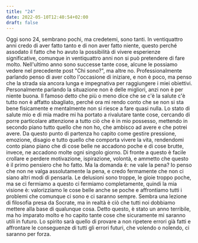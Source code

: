 ```yaml
---
title: "24"
date: 2022-05-10T12:40:54+02:00
draft: false
---
```


Oggi sono 24, sembrano pochi, ma credetemi, sono tanti.
In ventiquattro anni credo di aver fatto tanto e di non aver fatto niente, questo perché assodato il fatto che ho avuto la possibilità di vivere esperienze significative, comunque in ventiquattro anni non si può pretendere di fare molto.
Nell'ultimo anno sono successe tante cose, alcune le possiamo vedere nel precedente post "Chi sono?", ma altre no.
Professionalmente parlando penso di aver colto l'occasione di iniziare, e non è poco, ma penso che la strada sia ancora lunga e impegnativa per raggiungere i miei obiettivi.
Personalmente parlando la situazione non è delle migliori, anzi non è per niente buona.
Il famoso detto che più o meno dice che se c'è la salute c'è tutto non è affatto sbagliato, perché ora mi rendo conto che se non si sta bene fisicamente e mentalmente non si riesce a fare quasi nulla.
Lo stato di salute mio e di mia madre mi ha portato a rivalutare tante cose, cercando di porre particolare attenzione a tutto ciò che è in mio possesso, mettendo in secondo piano tutto quello che non ho, che ambisco ad avere e che potrei avere.
Da questo punto di partenza ho capito come gestire pressione, emozione, disagio e tutto quello che comporta vivere la vita, rendendomi conto piano piano che di cose belle ne accadono poche e di cose brutte, invece, ne accadono molte ogni singolo giorno.
Di fronte a questo è facile crollare e perdere motivazione, ispirazione, volontà, e ammetto che questo è il primo pensiero che ho fatto. Ma la domanda è: ne vale la pena?
Io penso che non ne valga assolutamente la pena, e credo fermamente che non ci siano altri modi di pensarla. Le delusioni sono troppe, le gioie troppo poche, ma se ci fermiamo a questo ci fermiamo completamente, quindi la mia visione è: valorizziamo le cose belle anche se poche e affrontiamo tutti i problemi che comunque ci sono e ci saranno sempre.
Sembra una lezione di filosofia presa da Socrate, ma in realtà è ciò che tutti noi dobbiamo mettere alla base di qualunque cosa.
Detto questo, è stato un anno terribile, ma ho imparato molto e ho capito tante cose che sicuramente mi saranno utili in futuro.
Lo spirito sarà quello di provare a non ripetere errori già fatti e affrontare le conseguenze di tutti gli errori futuri, che volendo o nolendo, ci saranno per forza.
